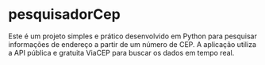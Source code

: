 # pesquisadorCep
Este é um projeto simples e prático desenvolvido em Python para pesquisar informações de endereço a partir de um número de CEP. A aplicação utiliza a API pública e gratuita ViaCEP para buscar os dados em tempo real.
